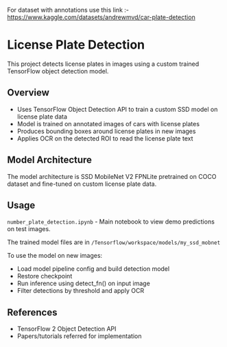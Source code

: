 For dataset with annotations use this link :- https://www.kaggle.com/datasets/andrewmvd/car-plate-detection


# License Plate Detection

This project detects license plates in images using a custom trained TensorFlow object detection model.

## Overview

- Uses TensorFlow Object Detection API to train a custom SSD model on license plate data
- Model is trained on annotated images of cars with license plates
- Produces bounding boxes around license plates in new images
- Applies OCR on the detected ROI to read the license plate text

## Model Architecture

The model architecture is SSD MobileNet V2 FPNLite pretrained on COCO dataset and fine-tuned on custom license plate data.

## Usage

`number_plate_detection.ipynb` - Main notebook to view demo predictions on test images.

The trained model files are in `/Tensorflow/workspace/models/my_ssd_mobnet`

To use the model on new images:

- Load model pipeline config and build detection model
- Restore checkpoint
- Run inference using detect_fn() on input image
- Filter detections by threshold and apply OCR


## References

- TensorFlow 2 Object Detection API
- Papers/tutorials referred for implementation


